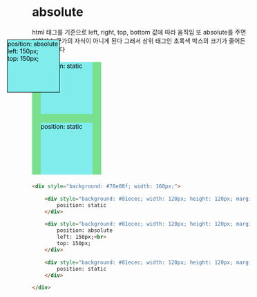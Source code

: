 # absolute

html 태그를 기준으로 left, right, top, bottom 값에 따라 움직임
또 absolute를 주면 더이상 누군가의 자식이 아니게 된다
그래서 상위 태그인 초록색 박스의 크기가 줄어든걸 볼 수 있다


<div style="background: #78e08f; width: 160px;">
    <div style="background: #81ecec; width: 120px; height: 120px; margin: 20px; color: black;">
        position: static
    </div>
    <div style="background: #81ecec; width: 120px; height: 120px; margin: 20px; color: black; position: absolute; top: 150px; left: 150px; border: 1px solid black;">
        position: absolute
        left: 150px;<br>
        top: 150px;
    </div>
    <div style="background: #81ecec; width: 120px; height: 120px; margin: 20px; color: black;">
        position: static
    </div>
</div>


```html
<div style="background: #78e08f; width: 160px;">

    <div style="background: #81ecec; width: 120px; height: 120px; margin: 20px; color: black;">
        position: static
    </div>

    <div style="background: #81ecec; width: 120px; height: 120px; margin: 20px; color: black; position: absolute; top: 150px; left: 150px; border: 1px solid black;">
        position: absolute
        left: 150px;<br>
        top: 150px;
    </div>

    <div style="background: #81ecec; width: 120px; height: 120px; margin: 20px; color: black;">
        position: static
    </div>

</div>
```